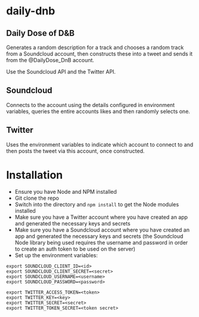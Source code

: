 # daily-dnb
## Daily Dose of D&amp;B

Generates a random description for a track and chooses a random track from a
Soundcloud account, then constructs these into a tweet and sends it from the
@DailyDose_DnB account.

Use the Soundcloud API and the Twitter API.

## Soundcloud

Connects to the account using the details configured in environment variables,
queries the entire accounts likes and then randomly selects one.

## Twitter

Uses the environment variables to indicate which account to connect to and then
posts the tweet via this account, once constructed.

# Installation

- Ensure you have Node and NPM installed
- Git clone the repo
- Switch into the directory and `npm install` to get the Node modules installed
- Make sure you have a Twitter account where you have created an app and generated the necessary keys and secrets
- Make sure you have a Soundcloud account where you have created an app and generated the necessary keys and secrets
(the Soundcloud Node library being used requires the username and password in order to create an auth token to be
    used on the server)
- Set up the environment variables:

```
export SOUNDCLOUD_CLIENT_ID=<id>
export SOUNDCLOUD_CLIENT_SECRET=<secret>
export SOUNDCLOUD_USERNAME=<username>
export SOUNDCLOUD_PASSWORD=<password>

export TWITTER_ACCESS_TOKEN=<token>
export TWITTER_KEY=<key>
export TWITTER_SECRET=<secret>
export TWITTER_TOKEN_SECRET=<token secret>
```

